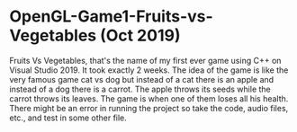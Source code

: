 # OpenGL-Game1-Fruits-vs-Vegetables (Oct 2019)
Fruits Vs Vegetables, that's the name of my first ever game using C++ on Visual Studio 2019. It took exactly 2 weeks. The idea of the game is like the very famous game cat vs dog but instead of a cat there is an apple and instead of a dog there is a carrot. The apple throws its seeds while the carrot throws its leaves. The game is when one of them loses all his health.
There might be an error in running the project so take the code, audio files, etc., and test in some other file.
